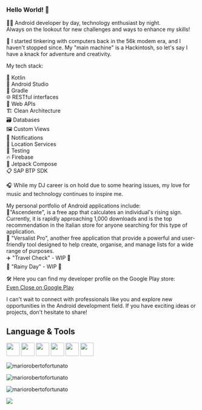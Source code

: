 ### Hello World! 👋

👨‍💻 Android developer by day, technology enthusiast by night.<br>
Always on the lookout for new challenges and ways to enhance my skills!

🔌 I started tinkering with computers back in the 56k modem era, and I haven't stopped since. My "main machine" is a Hackintosh, so let's say I have a knack for adventure and creativity.

My tech stack:

🚀 Kotlin<br>
📱 Android Studio<br>
🔨 Gradle<br>
🌐 RESTful interfaces<br>
📡 Web APIs<br>
🏗️ Clean Architecture<br>
🗃️ Databases<br>
🖼️ Custom Views<br>
🔔 Notifications<br>
📍 Location Services<br>
🧪 Testing<br>
🔥 Firebase<br>
🚀 Jetpack Compose<br>
📋 SAP BTP SDK<br>

🎧 While my DJ career is on hold due to some hearing issues, my love for music and technology continues to inspire me.

My personal portfolio of Android applications include:<br>
🏺"Ascendente", is a free app that calculates an individual's rising sign. Currently, it is rapidly approaching 1,000 downloads and is the top recommendation in the Italian store for anyone searching for this type of application.<br>
📝 "Versalist Pro", another free application that provide a powerful and user-friendly tool designed to help create, organise, and manage lists for a wide range of purposes.<br>
✈️ "Travel Check" - WIP 🤫<br>
💸 "Rainy Day" - WIP 🤫<br>

🛠️ Here you can find my developer profile on the Google Play store:<br>
<a href="https://play.google.com/store/apps/developer?id=EvenClose">Even Close on Google Play</a>

I can't wait to connect with professionals like you and explore new opportunities in the Android development field. If you have exciting ideas or projects, don't hesitate to share!


## Language & Tools
<p>
<img src="https://cdn.jsdelivr.net/gh/devicons/devicon/icons/kotlin/kotlin-original.svg" width="35" height="35"/>
<img src="https://cdn.jsdelivr.net/gh/devicons/devicon/icons/android/android-original.svg" width="35" height="35"/>
<img src="https://cdn.jsdelivr.net/gh/devicons/devicon/icons/androidstudio/androidstudio-original.svg" width="35" height="35"/>
<img src="https://cdn.jsdelivr.net/gh/devicons/devicon/icons/firebase/firebase-plain.svg" width="35" height="35"/>
<img src="https://cdn.jsdelivr.net/gh/devicons/devicon/icons/java/java-original.svg" width="35" height="35"/>
<img src="https://cdn.jsdelivr.net/gh/devicons/devicon/icons/sqlite/sqlite-original.svg" width="35" height="35"/>
</p>

<p><img align="center" src=https://github-readme-stats.vercel.app/api/top-langs?username=mariorobertofortunato&show_icons=true&locale=en&layout=compact alt="mariorobertofortunato" /></p>

<p><img align="center" src=https://github-readme-stats.vercel.app/api?username=mariorobertofortunato&show_icons=true&locale=en alt="mariorobertofortunato" /></p>

<p><img align="center" src=https://github-readme-streak-stats.herokuapp.com/?user=mariorobertofortunato& alt="mariorobertofortunato" /></p>

<p><img align="center" src=https://komarev.com/ghpvc/?username=mariorobertofortunato /></p>


<!--
**mariorobertofortunato/mariorobertofortunato** is a ✨ _special_ ✨ repository because its `README.md` (this file) appears on your GitHub profile.

Here are some ideas to get you started:

- 🔭 I’m currently working on ...
- 🌱 I’m currently learning ...
- 👯 I’m looking to collaborate on ...
- 🤔 I’m looking for help with ...
- 💬 Ask me about ...
- 📫 How to reach me: ...
- 😄 Pronouns: ...
- ⚡ Fun fact: ...
-->
